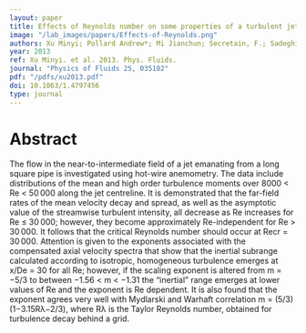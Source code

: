 ```yaml
---
layout: paper
title: Effects of Reynolds number on some properties of a turbulent jet from a long square pipe
image: "/lab_images/papers/Effects-of-Reynolds.png"
authors: Xu Minyi; Pollard Andrew*; Mi Jianchun; Secretain, F.; Sadeghi, H.
year: 2013
ref: Xu Minyi. et al. 2013. Phys. Fluids.
journal: "Physics of Fluids 25, 035102"
pdf: "/pdfs/xu2013.pdf"
doi: 10.1063/1.4797456
type: journal
---
```


# Abstract

The flow in the near-to-intermediate field of a jet emanating from a long square pipe is investigated using hot-wire anemometry. The data include distributions of the mean and high order turbulence moments over 8000 < Re < 50 000 along the jet centreline. It is demonstrated that the far-field rates of the mean velocity decay and spread, as well as the asymptotic value of the streamwise turbulent intensity, all decrease as Re increases for Re ≤ 30 000; however, they become approximately Re-independent for Re > 30 000. It follows that the critical Reynolds number should occur at Recr = 30 000. Attention is given to the exponents associated with the compensated axial velocity spectra that show that the inertial subrange calculated according to isotropic, homogeneous turbulence emerges at x/De = 30 for all Re; however, if the scaling exponent is altered from m = −5/3 to between −1.56 < m < −1.31 the “inertial” range emerges at lower values of Re and the exponent is Re dependent. It is also found that the exponent agrees very well with Mydlarski and Warhaft correlation m = (5/3)(1−3.15Rλ−2/3), where Rλ is the Taylor Reynolds number, obtained for turbulence decay behind a grid.


